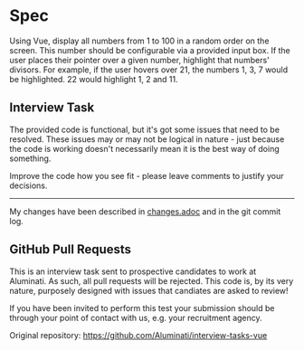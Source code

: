 # Spec

Using Vue, display all numbers from 1 to 100 in a random order on the screen. This number should be configurable via a provided input box. If the user places their pointer over a given number, highlight that numbers' divisors. For example, if the user hovers over 21, the numbers 1, 3, 7 would be highlighted. 22 would highlight 1, 2 and 11.

## Interview Task

The provided code is functional, but it's got some issues that need to be resolved. These issues may or may not be logical in nature - just because the code is working doesn't necessarily mean it is the best way of doing something.

Improve the code how you see fit - please leave comments to justify your decisions.

---

My changes have been described in [changes.adoc](changes.adoc) and in the git commit log.

## GitHub Pull Requests

This is an interview task sent to prospective candidates to work at Aluminati. As such, all pull requests will be rejected. This code is, by its very nature, purposely designed with issues that candiates are asked to review!

If you have been invited to perform this test your submission should be through your point of contact with us, e.g. your recruitment agency.

Original repository: https://github.com/Aluminati/interview-tasks-vue